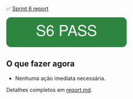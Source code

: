 ✅ [Sprint 6 report](./report.md)

![Status](./badge.svg)

## O que fazer agora
- Nenhuma ação imediata necessária.

Detalhes completos em [report.md](./report.md).
